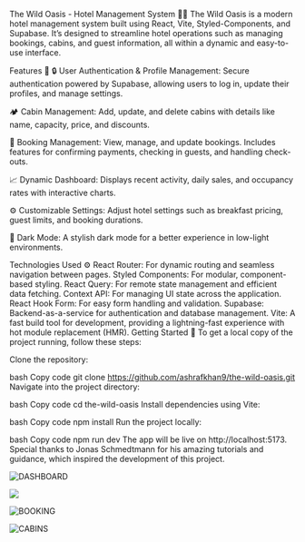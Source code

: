 The Wild Oasis - Hotel Management System 🏨🌴
The Wild Oasis is a modern hotel management system built using React, Vite, Styled-Components, and Supabase. It’s designed to streamline hotel operations such as managing bookings, cabins, and guest information, all within a dynamic and easy-to-use interface.

Features 🌟
🔒 User Authentication & Profile Management:
Secure authentication powered by Supabase, allowing users to log in, update their profiles, and manage settings.

🏕️ Cabin Management:
Add, update, and delete cabins with details like name, capacity, price, and discounts.

📅 Booking Management:
View, manage, and update bookings. Includes features for confirming payments, checking in guests, and handling check-outs.

📈 Dynamic Dashboard:
Displays recent activity, daily sales, and occupancy rates with interactive charts.

⚙️ Customizable Settings:
Adjust hotel settings such as breakfast pricing, guest limits, and booking durations.

🌙 Dark Mode:
A stylish dark mode for a better experience in low-light environments.

Technologies Used ⚙️
React Router: For dynamic routing and seamless navigation between pages.
Styled Components: For modular, component-based styling.
React Query: For remote state management and efficient data fetching.
Context API: For managing UI state across the application.
React Hook Form: For easy form handling and validation.
Supabase: Backend-as-a-service for authentication and database management.
Vite: A fast build tool for development, providing a lightning-fast experience with hot module replacement (HMR).
Getting Started 🚀
To get a local copy of the project running, follow these steps:

Clone the repository:

bash
Copy code
git clone https://github.com/ashrafkhan9/the-wild-oasis.git
Navigate into the project directory:

bash
Copy code
cd the-wild-oasis
Install dependencies using Vite:

bash
Copy code
npm install
Run the project locally:

bash
Copy code
npm run dev
The app will be live on http://localhost:5173.
Special thanks to Jonas Schmedtmann for his amazing tutorials and guidance, which inspired the development of this project.

![DASHBOARD](![file:///C:/Users/ProBook/Downloads/screencapture-localhost-5173-dashboard-2024-12-26-13_17_27.jpg
)

![](![screencapture-localhost-5173-dashboard-2024-12-26-13_17_46](https://github.com/user-attachments/assets/0be2cdd3-e4a1-4877-ac6f-b82b99c8b73b)
)

![BOOKING](![screencapture-localhost-5173-bookings-2024-12-26-13_18_24](https://github.com/user-attachments/assets/453b0718-863c-4177-a777-c046a3eb1c51)
)

![CABINS](![screencapture-localhost-5173-cabins-2024-12-26-13_18_37](https://github.com/user-attachments/assets/21373aee-c593-4d9b-ae94-a12c8a76772e)
)
